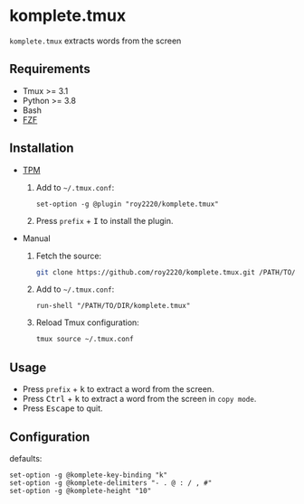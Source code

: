 # komplete.tmux

`komplete.tmux` extracts words from the screen

## Requirements

- Tmux >= 3.1
- Python >= 3.8
- Bash
- [FZF](https://github.com/junegunn/fzf)

## Installation

- [TPM](https://github.com/tmux-plugins/tpm)

  1. Add to `~/.tmux.conf`:

     ```tmux
     set-option -g @plugin "roy2220/komplete.tmux"
     ```

  2. Press `prefix` + <kbd>I</kbd> to install the plugin.

- Manual

  1. Fetch the source:

     ```sh
     git clone https://github.com/roy2220/komplete.tmux.git /PATH/TO/DIR
     ```

  2. Add to `~/.tmux.conf`:

     ```tmux
     run-shell "/PATH/TO/DIR/komplete.tmux"
     ```

  3. Reload Tmux configuration:

     ```sh
     tmux source ~/.tmux.conf
     ```

## Usage

- Press `prefix` + <kbd>k</kbd> to extract a word from the screen.
- Press <kbd>Ctrl</kbd> + <kbd>k</kbd> to extract a word from the screen in `copy mode`.
- Press <kbd>Escape</kbd> to quit.

## Configuration

defaults:

```tmux
set-option -g @komplete-key-binding "k"
set-option -g @komplete-delimiters "- . @ : / , #"
set-option -g @komplete-height "10"
```
